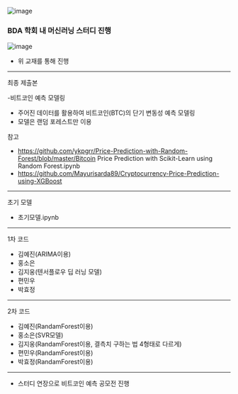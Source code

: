 ![image](https://github.com/kgw08003/BDA_ML_study/assets/109195054/48fe6115-2dd7-4c30-889a-42bf6800ef45)
### BDA 학회 내 머신러닝 스터디 진행

![image](https://github.com/kgw08003/BDA_ML_study/assets/109195054/efeeec19-dd15-475e-9c8e-0505488f44c9)

- 위 교재를 통해 진행
--------
최종 제출본

-비트코인 예측 모델링
  - 주어진 데이터를 활용하여 비트코인(BTC)의 단기 변동성 예측 모델링
  - 모델은 랜덤 포레스트만 이용

참고
- https://github.com/ykpgrr/Price-Prediction-with-Random-Forest/blob/master/Bitcoin Price Prediction with Scikit-Learn using Random Forest.ipynb
- https://github.com/Mayurisarda89/Cryptocurrency-Price-Prediction-using-XGBoost

-----------------
초기 모델
- 초기모델.ipynb
--------------
1차 코드
- 김예진(ARIMA이용)
- 홍소은
- 김지웅(텐서플로우 딥 러닝 모델)
- 편민우
- 박효정
-----------------
2차 코드
- 김예진(RandamForest이용)
- 홍소은(SVR모델)
- 김지웅(RandamForest이용, 결측치 구하는 법 4형태로 다르게)
- 편민우(RandamForest이용)
- 박효정(RandamForest이용)
----------------
- 스터디 연장으로 비트코인 예측 공모전 진행
